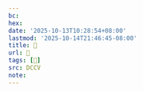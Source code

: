 ```yaml
---
bc:
hex:
date: '2025-10-13T10:28:54+08:00'
lastmod: '2025-10-14T21:46:45-08:00'
title: 􅚽
url: 􅚽
tags: [𪋺]
src: DCCV
note:
---
```

